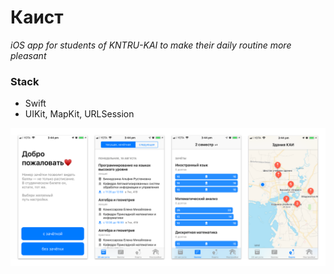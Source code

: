 # Каист
_iOS app for students of KNTRU-KAI to make their daily routine more pleasant_

### Stack
* Swift
* UIKit, MapKit, URLSession

![Screens](https://raw.githubusercontent.com/airatk/kaist-ios/master/screenshots/Screenshots.png)
